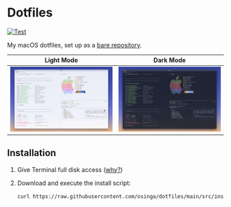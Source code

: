 # Dotfiles

[![Test](https://github.com/osinga/dotfiles/actions/workflows/test.yml/badge.svg)](https://github.com/osinga/dotfiles/actions/workflows/test.yml)

My macOS dotfiles, set up as a [bare repository](https://www.atlassian.com/git/tutorials/dotfiles).

| Light Mode                           | Dark Mode                       |
|--------------------------------------|---------------------------------|
| ![Terminal in Light Mode](light.png) | ![Terminal Dark Mode](dark.png) |

## Installation

1. Give Terminal full disk access ([why?](https://lapcatsoftware.com/articles/containers.html))
2. Download and execute the install script:

    ```sh
    curl https://raw.githubusercontent.com/osinga/dotfiles/main/src/install.sh | sh
    ```
